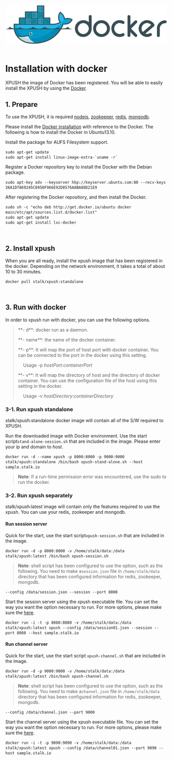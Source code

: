 
<br /><center><img src="/doc/installation/resource/docker_logo.png"></center><br />


Installation with docker
===

XPUSH the image of Docker has been registered. You will be able to easily install the XPUSH by using the [Docker](https://www.docker.com/).
<a name="prepare"></a>
<br />

## 1. Prepare

To use the XPUSH, it is required [nodejs](http://nodejs.org/), [zookeeper](http://zookeeper.apache.org/), [redis](http://redis.io/), [mongodb](http://www.mongodb.org/).

Please install the [Docker installation](https://docs.docker.com/installation/#installation) with reference to the Docker. The following is how to install the Docker in Ubuntu13.10.

 Install the package for AUFS Filesystem support.

	sudo apt-get update
	sudo apt-get install linux-image-extra-`uname -r`

Register a Docker repository key to install the Docker with the Debian package.

	sudo apt-key adv --keyserver hkp://keyserver.ubuntu.com:80 --recv-keys 36A1D7869245C8950F966E92D8576A8BA88D21E9

After registering the Docker repository, and then install the Docker.

	sudo sh -c "echo deb http://get.docker.io/ubuntu docker main/etc/apt/sources.list.d/docker.list"
	sudo apt-get update
	sudo apt-get install lxc-docker

<a name="install"></a>
<br />

## 2. Install xpush

When you are all ready, install the xpush image that has been registered in the docker. Depending on the network environment, it takes a total of about 10 to 30 minutes.

	docker pull stalk/xpush:standalone

<a name="run"></a>
<br />

## 3. Run with docker

In order to xpush run with docker, you can use the following options.

> <p /> **- d**: docker run as a daemon.
> <p /> **- name**: the name of the docker container.
> <p /> **- p**: It will map the port of host port with docker container. You can be connected to the port in the docker using this setting.
>
>&nbsp;&nbsp;&nbsp;&nbsp;Usage -p _hostPort:containerPort_
> <p /> **- v**: It will map the directory of host and the directory of docker container. You can use the configuration file of the host using this setting in the docker.
>
>&nbsp;&nbsp;&nbsp;&nbsp;Usage -v _hostDirectory:containerDirectory_

### 3-1. Run xpush standalone

stalk/xpush:standalone docker image will contain all of the S/W required to XPUSH.

Run the downloaded image with Docker environment. Use the start script`stand-alone-session.sh` that are included in the image. Please enter your ip and domain to *host*.

	docker run -d --name xpush -p 8000:8000 -p 9000:9000 stalk/xpush:standalone /bin/bash xpush-stand-alone.sh --host sample.stalk.io

> **Note**: If a run-time permission error was encountered, use the sudo to run the docker.

### 3-2. Run xpush separately

stalk/xpush:latest image will contain only the features required to use the xpush. You can use your redis, zookeeper and mongodb.

#### Run session server

Quick for the start, use the start script`xpush-session.sh` that are included in the image.

	docker run -d -p 8000:8000 -v /home/stalk/data:/data stalk/xpush:latest /bin/bash xpush-session.sh

> **Note**: shell script has been configured to use the option, such as the following.
> You need to make a`session.json` file in `/home/stalk/data` directory that has been configured information for redis, zookeeper, mongodb.

	--config /data/session.json --session --port 8000

Start the session server using the xpush executable file. You can set the way you want the option necessary to run. For more options, please make sure the [here](http://xpush.github.io/doc/configuration/#run_config).

	docker run -i -t -p 8080:8080 -v /home/stalk/data:/data stalk/xpush:latest xpush --config /data/session01.json --session --port 8080 --host sample.stalk.io

#### Run channel server

Quick for the start, use the start script `xpush-channel.sh` that are included in the image.

	docker run -d -p 9000:9000 -v /home/stalk/data:/data stalk/xpush:latest /bin/bash xpush-channel.sh

> **Note**: shell script has been configured to use the option, such as the following.
> You need to make a`channel.json` file in `/home/stalk/data` directory that has been configured information for redis, zookeeper, mongodb.

	--config /data/channel.json --port 9000

Start the channel server using the xpush executable file. You can set the way you want the option necessary to run. For more options, please make sure the [here](http://xpush.github.io/doc/configuration/#run_config).

	docker run -i -t -p 9090:9090 -v /home/stalk/data:/data stalk/xpush:latest xpush --config /data/channel01.json --port 9090 --host sample.stalk.io
